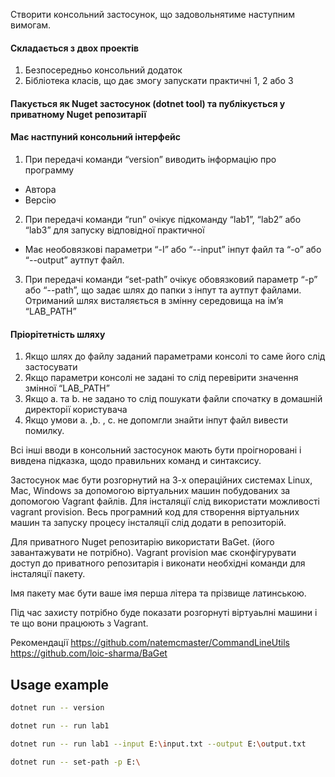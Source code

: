 Створити консольний застосунок, що задовольнятиме наступним вимогам.

#### Складається з двох проектів
1. Безпосередньо консольний додаток
2. Бібліотека класів, що дає змогу запускати практичні 1, 2 або 3

#### Пакується як Nuget застосунок (dotnet tool) та публікується у приватному Nuget репозитарії

#### Має настпуний консольний інтерфейс
1. При передачі команди “version” виводить інформацію про программу
- Автора
- Версію
2. При передачі команди “run” очікує підкоманду “lab1”, “lab2” або “lab3” для запуску відповідної практичної
- Має необовязкові параметри “-I” або “--input” інпут файл та “-o” або “--output” аутпут файл.
3. При передачі команди “set-path” очікує обовязковий параметр “-p” або “--path”, що задає шлях до папки з інпут та аутпут файлами. Отриманий шлях висталяється в змінну середовища на ім’я “LAB_PATH”

#### Пріорітетність шляху
1. Якщо шлях до файлу заданий параметрами консолі то саме його слід застосувати
2. Якщо параметри консолі не задані то слід перевірити значення змінної “LAB_PATH”
3. Якщо a. та b. не задано то слід пошукати файли спочатку в домашній директорії користувача
4. Якщо умови a. ,b. , с. не допомгли знайти інпут файл вивести помилку.

Всі інші вводи в консольний застосунок мають бути проігноровані і вивдена підказка, щодо правильних команд и синтаксису.

Застосунок має бути розгорнутий на 3-х операційних системах Linux, Mac, Windows за допомогою віртуальних машин побудованих за допомогою Vagrant файлів. Для інсталяції слід використати можливості vagrant provision. Весь програмний код для створення віртуальних машин та запуску процесу інсталяції слід додати в репозиторій.

Для приватного Nuget репозитарію використати BaGet. (його завантажувати не потрібно). Vagrant provision має сконфігурувати доступ до приватного репозитарія і виконати необхідні команди для інсталяції пакету.

Імя пакету має бути ваше імя перша літера та прізвище латинською.

Під час захисту потрібно буде показати розгорнуті віртуаьлні машини і те що вони працюють з Vagrant.

Рекомендації
https://github.com/natemcmaster/CommandLineUtils
https://github.com/loic-sharma/BaGet


## Usage example
```sh
dotnet run -- version

dotnet run -- run lab1

dotnet run -- run lab1 --input E:\input.txt --output E:\output.txt

dotnet run -- set-path -p E:\
```
